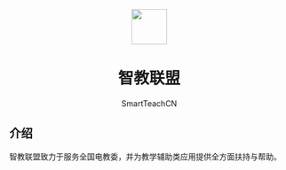 <div align="center">

<image src="http://static.smart-teach.cn/logos/full.jpg" height="64"/>

# 智教联盟

SmartTeachCN

</div>

## 介绍

智教联盟致力于服务全国电教委，并为教学辅助类应用提供全方面扶持与帮助。
